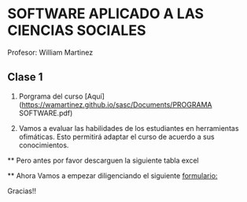 # SOFTWARE APLICADO A LAS CIENCIAS SOCIALES
Profesor: William Martinez

## Clase 1

1. Porgrama del curso [Aquí](https://wamartinez.github.io/sasc/Documents/PROGRAMA SOFTWARE.pdf)

2. Vamos a evaluar las habilidades de los estudiantes en herramientas ofimáticas. Esto permitirá adaptar el curso de acuerdo a sus conocimientos.

** Pero antes por favor descarguen la siguiente tabla excel

** Ahora Vamos a empezar diligenciando el siguiente [formulario:](https://forms.gle/k8ENnTLwQxEMHTau7)

Gracias!!


